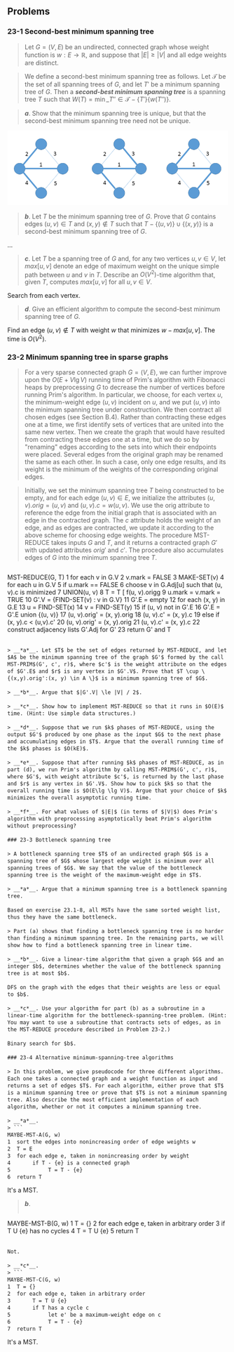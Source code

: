 ## Problems

### 23-1 Second-best minimum spanning tree

> Let $G = (V, E)$ be an undirected, connected graph whose weight function is $w: E \rightarrow \mathbb{R}$, and suppose that $|E| \ge |V|$ and all edge weights are distinct.

> We define a second-best minimum spanning tree as follows. Let $\mathcal{T}$ be the set of all spanning trees of $G$, and let $T'$ be a minimum spanning tree of $G$. Then a __*second-best minimum spanning tree*__ is a spanning tree $T$ such that $W(T) = \min\_{T'' \in \mathcal{T}-\{T'\}}\{w(T'')\}$.

> __*a*__. Show that the minimum spanning tree is unique, but that the second-best minimum spanning tree need not be unique.

![](./img/23-1_1.png)

> __*b*__. Let $T$ be the minimum spanning tree of $G$. Prove that $G$ contains edges $(u, v) \in T$ and $(x, y) \notin T$ such that $T - \{(u, v)\} \cup \{(x, y)\}$ is a second-best minimum spanning tree of $G$.

$\dots$

> __*c*__. Let $T$ be a spanning tree of $G$ and, for any two vertices $u, v \in V$, let $max[u,v]$ denote an edge of maximum weight on the unique simple path between $u$ and $v$ in $T$. Describe an $O(V^2)$-time algorithm that, given $T$, computes $max[u, v]$ for all $u, v \in V$.

Search from each vertex.

> __*d*__. Give an efficient algorithm to compute the second-best minimum spanning tree of $G$.

Find an edge $(u, v) \notin T$ with weight $w$ that minimizes $w - max[u,v]$. The time is $O(V^2)$.

### 23-2 Minimum spanning tree in sparse graphs

> For a very sparse connected graph $G = (V, E)$, we can further improve upon the $O(E + V \lg V)$ running time of Prim's algorithm with Fibonacci heaps by preprocessing $G$ to decrease the number of vertices before running Prim's algorithm. In particular, we choose, for each vertex $u$, the minimum-weight edge $(u, v)$ incident on $u$, and we put $(u, v)$ into the minimum spanning tree under construction. We then contract all chosen edges (see Section B.4). Rather than contracting these edges one at a time, we first identify sets of vertices that are united into the same new vertex. Then we create the graph that would have resulted from contracting these edges one at a time, but we do so by "renaming" edges according to the sets into which their endpoints were placed. Several edges from the original graph may be renamed the same as each other. In such a case, only one edge results, and its weight is the minimum of the weights of the corresponding original edges.

> Initially, we set the minimum spanning tree $T$ being constructed to be empty, and for each edge $(u, v) \in E$, we initialize the attributes $(u, v).orig = (u, v)$ and $(u, v).c = w(u, v)$. We use the orig attribute to reference the edge from the initial graph that is associated with an edge in the contracted graph. The $c$ attribute holds the weight of an edge, and as edges are contracted, we update it according to the above scheme for choosing edge weights. The procedure MST-REDUCE takes inputs $G$ and $T$, and it returns a contracted graph $G'$ with updated attributes $orig'$ and $c'$. The procedure also accumulates edges of $G$ into the minimum spanning tree $T$.

> ```
MST-REDUCE(G, T)
1  for each v in G.V
2       v.mark = FALSE
3       MAKE-SET(v)
4  for each u in G.V
5       if u.mark == FALSE
6            choose v in G.Adj[u] such that (u, v).c is minimized
7            UNION(u, v)
8            T = T [ f(u, v).origg
9            u.mark = v.mark = TRUE
10  G'.V = {FIND-SET(v) : v in G.V}
11  G'.E = empty
12  for each (x, y) in G.E
13       u = FIND-SET(x)
14       v = FIND-SET(y)
15       if (u, v) not in G'.E
16            G'.E = G'.E union {(u, v)}
17            (u, v).orig' = (x, y).orig
18            (u, v).c' = (x, y).c
19       else if (x, y).c < (u,v).c'
20            (u, v).orig' = (x, y).orig
21            (u, v).c' = (x, y).c
22  construct adjacency lists G'.Adj for G'
23  return G' and T
```

> __*a*__. Let $T$ be the set of edges returned by MST-REDUCE, and let $A$ be the minimum spanning tree of the graph $G'$ formed by the call MST-PRIM$(G', c', r)$, where $c'$ is the weight attribute on the edges of $G'.E$ and $r$ is any vertex in $G'.V$. Prove that $T \cup \{(x,y).orig':(x, y) \in A \}$ is a minimum spanning tree of $G$.

> __*b*__. Argue that $|G'.V| \le |V| / 2$.

> __*c*__. Show how to implement MST-REDUCE so that it runs in $O(E)$ time. (Hint: Use simple data structures.)

> __*d*__. Suppose that we run $k$ phases of MST-REDUCE, using the output $G'$ produced by one phase as the input $G$ to the next phase and accumulating edges in $T$. Argue that the overall running time of the $k$ phases is $O(kE)$.

> __*e*__. Suppose that after running $k$ phases of MST-REDUCE, as in part (d), we run Prim's algorithm by calling MST-PRIM$(G', c', r)$, where $G'$, with weight attribute $c'$, is returned by the last phase and $r$ is any vertex in $G'.V$. Show how to pick $k$ so that the overall running time is $O(E\lg \lg V)$. Argue that your choice of $k$ minimizes the overall asymptotic running time.

> __*f*__. For what values of $|E|$ (in terms of $|V|$) does Prim's algorithm with preprocessing asymptotically beat Prim's algorithm without preprocessing?

### 23-3 Bottleneck spanning tree

> A bottleneck spanning tree $T$ of an undirected graph $G$ is a spanning tree of $G$ whose largest edge weight is minimum over all spanning trees of $G$. We say that the value of the bottleneck spanning tree is the weight of the maximum-weight edge in $T$.

> __*a*__. Argue that a minimum spanning tree is a bottleneck spanning tree. 

Based on exercise 23.1-8, all MSTs have the same sorted weight list, thus they have the same bottleneck.

> Part (a) shows that finding a bottleneck spanning tree is no harder than finding a minimum spanning tree. In the remaining parts, we will show how to find a bottleneck spanning tree in linear time.

> __*b*__. Give a linear-time algorithm that given a graph $G$ and an integer $b$, determines whether the value of the bottleneck spanning tree is at most $b$.

DFS on the graph with the edges that their weights are less or equal to $b$.

> __*c*__. Use your algorithm for part (b) as a subroutine in a linear-time algorithm for the bottleneck-spanning-tree problem. (Hint: You may want to use a subroutine that contracts sets of edges, as in the MST-REDUCE procedure described in Problem 23-2.)

Binary search for $b$.

### 23-4 Alternative minimum-spanning-tree algorithms

> In this problem, we give pseudocode for three different algorithms. Each one takes a connected graph and a weight function as input and returns a set of edges $T$. For each algorithm, either prove that $T$ is a minimum spanning tree or prove that $T$ is not a minimum spanning tree. Also describe the most efficient implementation of each algorithm, whether or not it computes a minimum spanning tree.

> __*a*__. 
> ```
MAYBE-MST-A(G, w)
1  sort the edges into nonincreasing order of edge weights w
2  T = E
3  for each edge e, taken in nonincreasing order by weight
4       if T - {e} is a connected graph
5            T = T - {e}
6  return T
```

It's a MST.

> __*b*__. 
> ```
MAYBE-MST-B(G, w)
1  T = {}
2  for each edge e, taken in arbitrary order
3       if T U {e} has no cycles
4            T = T U {e}
5  return T
```

Not.

> __*c*__. 
> ```
MAYBE-MST-C(G, w)
1  T = {}
2  for each edge e, taken in arbitrary order
3       T = T U {e}
4       if T has a cycle c
5            let e' be a maximum-weight edge on c
6            T = T - {e}
7  return T
```

It's a MST.

